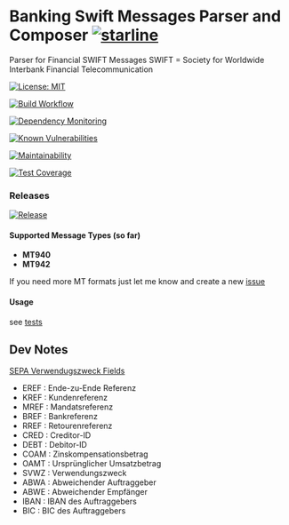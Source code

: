 # Banking Swift Messages Parser and Composer [![starline](https://github-starline.vercel.app/qoomon/banking-swift-messages-java)](https://github.com/qoomon/starline)

Parser for Financial SWIFT Messages
SWIFT = Society for Worldwide Interbank Financial Telecommunication

[![License: MIT](https://img.shields.io/badge/License-MIT-blue.svg)](https://opensource.org/licenses/MIT)

[![Build Workflow](https://github.com/qoomon/banking-swift-messages-java/workflows/Build/badge.svg)](https://github.com/qoomon/banking-swift-messages-java/actions)

[![Dependency Monitoring](https://badgen.net/badge/dependency%20monitoring/%20/green?icon=dependabot)](https://github.com/qoomon/banking-swift-messages-java/pulls/app%2Fdependabot-preview)

[![Known Vulnerabilities](https://snyk.io/test/github/qoomon/banking-swift-messages-java/badge.svg)](https://snyk.io/test/github/qoomon/banking-swift-messages-java)

[![Maintainability](https://api.codeclimate.com/v1/badges/e611239eea560ee9c72c/maintainability)](https://codeclimate.com/github/qoomon/banking-swift-messages-java/maintainability)

[![Test Coverage](https://api.codeclimate.com/v1/badges/e611239eea560ee9c72c/test_coverage)](https://codeclimate.com/github/qoomon/banking-swift-messages-java/test_coverage)

### Releases

[![Release](https://jitpack.io/v/qoomon/banking-swift-messages-java.svg)](https://jitpack.io/#qoomon/banking-swift-messages-java)


#### Supported Message Types (so far)
* **MT940**
* **MT942**

If you need more MT formats just let me know and create a new [issue](https://github.com/qoomon/banking-swift-messages-java/issues)


#### Usage
see [tests](/src/test/java/com/qoomon/banking/swift/message/SwiftMessageReaderTest.java)


## Dev Notes
[SEPA Verwendugszweck Fields](https://www.hettwer-beratung.de/sepa-spezialwissen/sepa-technische-anforderungen/sepa-gesch%C3%A4ftsvorfallcodes-gvc-mt-940/)
* EREF : Ende-zu-Ende Referenz
* KREF : Kundenreferenz
* MREF : Mandatsreferenz
* BREF : Bankreferenz
* RREF : Retourenreferenz
* CRED : Creditor-ID
* DEBT : Debitor-ID
* COAM : Zinskompensationsbetrag
* OAMT : Ursprünglicher Umsatzbetrag
* SVWZ : Verwendungszweck
* ABWA : Abweichender Auftraggeber
* ABWE : Abweichender Empfänger
* IBAN : IBAN des Auftraggebers
* BIC : BIC des Auftraggebers
